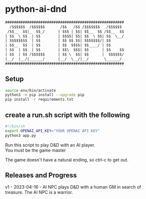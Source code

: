 # python-ai-dnd

```txt
######################################################
  /$$$$$$  /$$$$$$       /$$   /$$ /$$$$$$$   /$$$$$$ 
 /$$__  $$|_  $$_/      | $$$ | $$| $$__  $$ /$$__  $$
| $$  \ $$  | $$        | $$$$| $$| $$  \ $$| $$  \__/
| $$$$$$$$  | $$        | $$ $$ $$| $$$$$$$/| $$      
| $$__  $$  | $$        | $$  $$$$| $$____/ | $$      
| $$  | $$  | $$        | $$\  $$$| $$      | $$    $$
| $$  | $$ /$$$$$$      | $$ \  $$| $$      |  $$$$$$/
|__/  |__/|______/      |__/  \__/|__/       \______/ 
######################################################
```

## Setup
```sh
source env/bin/activate
python3 -m pip install --upgrade pip
pip install -r requirements.txt
```

## create a run.sh script with the following
```sh
#!/bin/sh
export OPENAI_API_KEY="YOUR OPENAI API KEY"
python3 app.py
```

Run this script to play D&D with an AI player.  
You must be the game master

The game doesn't have a natural ending, so ctrl-c to get out.


## Releases and Progress

v1 - 2023-04-16 - AI NPC plays D&D with a human GM in search of treasure. The AI NPC is a warrior.
